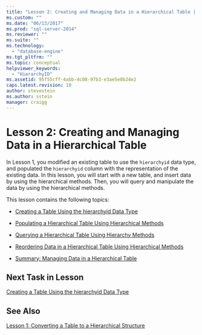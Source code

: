 ```yaml
---
title: "Lesson 2: Creating and Managing Data in a Hierarchical Table | Microsoft Docs"
ms.custom: ""
ms.date: "06/13/2017"
ms.prod: "sql-server-2014"
ms.reviewer: ""
ms.suite: ""
ms.technology: 
  - "database-engine"
ms.tgt_pltfrm: ""
ms.topic: conceptual
helpviewer_keywords: 
  - "HierarchyID"
ms.assetid: 95f55cff-4abb-4c08-97b3-e3ae5e8b24e2
caps.latest.revision: 10
author: stevestein
ms.author: sstein
manager: craigg
---
```

# Lesson 2: Creating and Managing Data in a Hierarchical Table
  In Lesson 1, you modified an existing table to use the `hierarchyid` data type, and populated the `hierarchyid` column with the representation of the existing data. In this lesson, you will start with a new table, and insert data by using the hierarchical methods. Then, you will query and manipulate the data by using the hierarchical methods.  
  
 This lesson contains the following topics:  
  
-   [Creating a Table Using the hierarchyid Data Type](lesson-2-1-creating-a-table-using-the-hierarchyid-data-type.md)  
  
-   [Populating a Hierarchical Table Using Hierarchical Methods](lesson-2-2-populating-a-hierarchical-table-using-hierarchical-methods.md)  
  
-   [Querying a Hierarchical Table Using Hierarchy Methods](lesson-2-3-querying-a-hierarchical-table-using-hierarchy-methods.md)  
  
-   [Reordering Data in a Hierarchical Table Using Hierarchical Methods](lesson-2-4-reordering-data-in-a-hierarchical-table-using-hierarchical-methods.md)  
  
-   [Summary: Managing Data in a Hierarchical Table](lesson-2-5-summary-managing-data-in-a-hierarchical-table.md)  
  
## Next Task in Lesson  
 [Creating a Table Using the hierarchyid Data Type](lesson-2-1-creating-a-table-using-the-hierarchyid-data-type.md)  
  
## See Also  
 [Lesson 1: Converting a Table to a Hierarchical Structure](lesson-1-converting-a-table-to-a-hierarchical-structure.md)  
  
  
